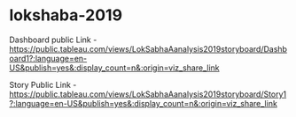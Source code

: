# lokshaba-2019

Dashboard public Link - https://public.tableau.com/views/LokSabhaAanalysis2019storyboard/Dashboard1?:language=en-US&publish=yes&:display_count=n&:origin=viz_share_link

Story Public Link - https://public.tableau.com/views/LokSabhaAanalysis2019storyboard/Story1?:language=en-US&publish=yes&:display_count=n&:origin=viz_share_link

